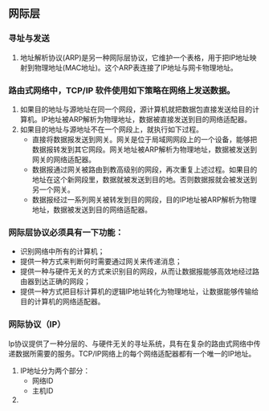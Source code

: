 ## 网际层

### 寻址与发送

1. 地址解析协议(ARP)是另一种网际层协议，它维护一个表格，用于把IP地址映射到物理地址(MAC地址)。这个ARP表连接了IP地址与网卡物理地址。

### 路由式网络中，TCP/IP 软件使用如下策略在网络上发送数据。

1. 如果目的地址与源地址在同一个网段，源计算机就把数据包直接发送给目的计算机。IP地址被ARP解析为物理地址，数据被直接发送到目的网络适配器。
2. 如果目的地址与源地址不在一个网段上，就执行如下过程。
   * 直接将数据报发送到网关。网关是位于局域网网段上的一个设备，能够把数据报转发到其它网段。网关地址被ARP解析为物理地址，数据被发送到网关的网络适配器。
   * 数据报通过网关被路由到教高级别的网段，再次重复上述过程。如果目的地址在这个新网段里，数据就被发送到目的地。否则数据报就会被发送到另一个网关。
   * 数据报经过一系列网关被转发到目的网段，目的IP地址被ARP解析为物理地址，数据被发送到目的网络适配器。

### 网际层协议必须具有一下功能：

- 识别网络中所有的计算机；
- 提供一种方式来判断何时需要通过网关来传递消息；
- 提供一种与硬件无关的方式来识别目的网段，从而让数据报能够高效地经过路由器到达正确的网段；
- 提供一种方式把目标计算机的逻辑IP地址转化为物理地址，让数据能够传输给目的计算机的网络适配器。

### 网际协议（IP）

Ip协议提供了一种分层的、与硬件无关的寻址系统，具有在复杂的路由式网络中传递数据所需要的服务。TCP/IP网络上的每个网络适配器都有一个唯一的IP地址。

1. IP地址分为两个部分：
   * 网络ID
   * 主机ID
2. 